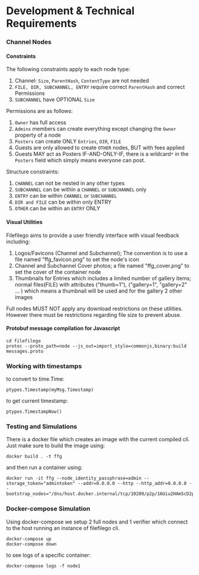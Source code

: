 # Development & Technical Requirements

### Channel Nodes

#### Constraints
The following constraints apply to each node type:
1. Channel: `Size`, `ParentHash`, `ContentType` are not needed
2. `FILE, DIR, SUBCHANNEL, ENTRY` require correct  `ParentHash` and correct Permissions
3. `SUBCHANNEL` have OPTIONAL `Size` 

Permissions are as follows:
1. `Owner` has full access
2. `Admins` members can create everything except changing the `Owner` property of a node
3. `Posters` can create ONLY `Entries`, `DIR`, `FILE`
4. Guests are only allowed to create `OTHER` nodes, BUT with fees applied
5. Guests MAY act as Posters IF-AND-ONLY-IF, there is a wildcard`*` in the `Posters` field which simply means everyone can post.

Structure constraints:
1. `CHANNEL` can not be nested in any other types
2. `SUBCHANNEL` can be within a `CHANNEL` or `SUBCHANNEL` only
3. `ENTRY` can be within `CHANNEL` or `SUBCHANNEL`
4. `DIR and FILE` can be within only ENTRY
5. `OTHER` can be within an `ENTRY` ONLY

#### Visual Utilities

Filefilego aims to provide a user friendly interface with visual feedback including:
1. Logos/Favicons (Channel and Subchannel); The convention is to use a file named "ffg_favicon.png" to set the node's icon
2. Channel and Subchannel Cover photos; a file named "ffg_cover.png" to set the cover of the container node
3. Thumbnails for Entries which includes a limited number of gallery items; normal files(FILE) with attributes ("thumb=1"), ("gallery=1", "gallery=2" ... ) which means a thumbnail will be used and for the gallery 2 other images

Full nodes MUST NOT apply any download restrictions on these utilities. However there must be restrictions regarding file size to prevent abuse.


#### Protobuf message compilation for Javascript

```
cd filefilego
protoc --proto_path=node --js_out=import_style=commonjs,binary:build messages.proto
```

### Working with timestamps

to convert to time.Time:
```
ptypes.Timestamp(myMsg.Timestamp)
```

to get current timestamp:

```
ptypes.TimestampNow()
```

### Testing and Simulations

There is a docker file which creates an image with the current compiled cli. Just make sure to build the image using:
```
docker build . -t ffg
```

and then run a container using:

```
docker run -it ffg --node_identity_passphrase=admin --storage_token="admintoken" --addr=0.0.0.0 --http --http_addr=0.0.0.0 --bootstrap_nodes="/dns/host.docker.internal/tcp/10209/p2p/16Uiu2HAmScD2pAgjQxQLpfgod2bfZyajmJR4J9rfJ11jJq7w66LX"
```


### Docker-compose Simulation

Using docker-compose we setup 2 full nodes and 1 verifier which connect to the host running an instance of filefilego cli.

```
docker-compose up 
docker-compose down
```

to see logs of a specific container:

```
docker-compose logs -f node1
```
